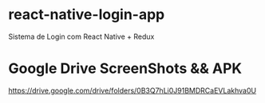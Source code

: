 # react-native-login-app
Sistema de Login com React Native + Redux

# Google Drive ScreenShots && APK
https://drive.google.com/drive/folders/0B3Q7hLi0J91BMDRCaEVLakhva0U


